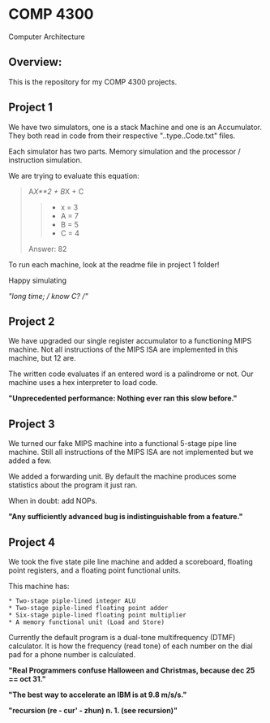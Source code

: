 COMP 4300
=====================
Computer Architecture

Overview:
-------------

This is the repository for my COMP 4300 projects.

Project 1
-------------

We have two simulators, one is a stack Machine and one is an Accumulator.
They both read in code from their respective "..type..Code.txt" files.

Each simulator has two parts. Memory simulation and the processor / instruction simulation.

We are trying to evaluate this equation:

>A*X**2 + B*X + C
>> - x = 3
>> - A = 7
>> - B = 5
>> - C = 4
>
> Answer: 82

To run each machine, look at the readme file in project 1 folder!

Happy simulating

**"long time; /* know C? */"**

Project 2
-------------

We have upgraded our single register accumulator to a functioning MIPS machine. Not all instructions of the MIPS ISA are implemented in this machine, but 12 are.

The written code evaluates if an entered word is a palindrome or not. Our machine uses a hex interpreter to load code.

**"Unprecedented performance: Nothing ever ran this slow before."**

Project 3
-------------

We turned our fake MIPS machine into a functional 5-stage pipe line machine. Still all instructions of the MIPS ISA are not implemented but we added a few.

We added a forwarding unit. By default the machine produces some statistics about the program it just ran.

When in doubt: add NOPs.

**"Any sufficiently advanced bug is indistinguishable from a feature."**

Project 4
-------------

We took the five state pile line machine and added a scoreboard, floating point registers, and a floating point functional units.

This machine has:

    * Two-stage piple-lined integer ALU
    * Two-stage piple-lined floating point adder
    * Six-stage piple-lined floating point multiplier
    * A memory functional unit (Load and Store)

Currently the default program is a dual-tone multifrequency (DTMF) calculator. It is how the frequency (read tone) of each number on the dial pad for a phone number is calculated.

**"Real Programmers confuse Halloween and Christmas, because dec 25 == oct 31."**

**"The best way to accelerate an IBM is at 9.8 m/s/s."**

**"recursion (re - cur' - zhun) n. 1. (see recursion)"**
